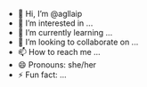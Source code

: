- 👋 Hi, I’m @agllaip
- 👀 I’m interested in ...
- 🌱 I’m currently learning ...
- 💞️ I’m looking to collaborate on ...
- 📫 How to reach me ...
- 😄 Pronouns: she/her
- ⚡ Fun fact: ...

<!---
agllaip/agllaip is a ✨ special ✨ repository because its `README.md` (this file) appears on your GitHub profile.
You can click the Preview link to take a look at your changes.
--->
